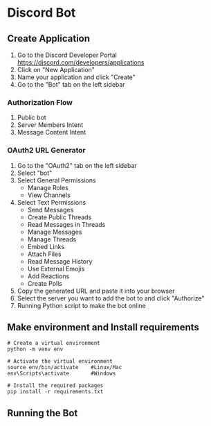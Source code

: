 # Discord Bot

## Create Application
1. Go to the Discord Developer Portal
https://discord.com/developers/applications
2. Click on "New Application"
3. Name your application and click "Create"
4. Go to the "Bot" tab on the left sidebar


### Authorization Flow
1. Public bot
2. Server Members Intent
3. Message Content Intent


### OAuth2 URL Generator
1. Go to the "OAuth2" tab on the left sidebar
2. Select "bot"
3. Select General Permissions
   - Manage Roles
   - View Channels
4. Select Text Permissions
   - Send Messages
   - Create Public Threads
   - Read Messages in Threads
   - Manage Messages
   - Manage Threads
   - Embed Links
   - Attach Files
   - Read Message History
   - Use External Emojis
   - Add Reactions
   - Create Polls
5. Copy the generated URL and paste it into your browser
6. Select the server you want to add the bot to and click "Authorize"
7. Running Python script to make the bot online

## Make environment and Install requirements
```
# Create a virtual environment
python -m venv env

# Activate the virtual environment
source env/bin/activate    #Linux/Mac
env\Scripts\activate       #Windows

# Install the required packages
pip install -r requirements.txt
```

## Running the Bot


